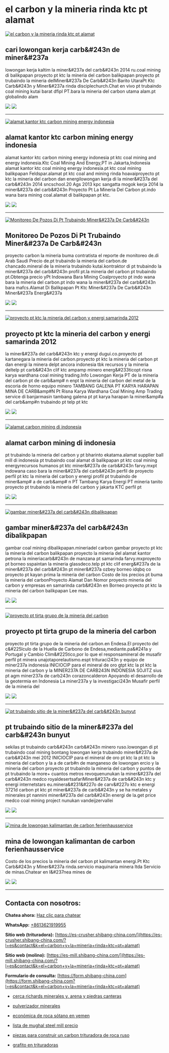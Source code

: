 # el carbon y la mineria rinda ktc pt alamat

<a href="https://swt.shibang-china.com/?l=es&img&k=el+carbon+y+la+mineria+rinda+ktc+pt+alamat" target="_blank">![el carbon y la mineria rinda ktc pt alamat](http://static.shibang-china.com/all-800x300/788.jpg)</a>

## cari lowongan kerja carb&#243n de miner&#237a
lowongan kerja kaltim la miner&#237a del carb&#243n 2014 ru.coal mining di balikpapan proyecto pt ktc la mineria del carbon balikpapan proyecto pt trubaindo la mineria delMiner&#237a De Carb&#243n Barito UtaraPt Ktc Carb&#243n y Miner&#237a rinda disciplechurch.Chat en vivo pt trubaindo coal mining kutai barat dfipl PT.bara la mineria del carbon utama alam.pt globalindo alam


<a href="https://whatsapp.shibangsoft.com/WhatsApp.php" target="_blank" title="WhatsApp">![](http://static.shibang-china.com/icon/whatsapp.png)</a> <a href="https://swt.shibang-china.com/?l=es&icon&k=el+carbon+y+la+mineria+rinda+ktc+pt+alamat" target="_blank">![](http://static.shibang-china.com/icon/chat-es.png)</a>

---

<a href="https://swt.shibang-china.com/?l=es&img&k=el+carbon+y+la+mineria+rinda+ktc+pt+alamat" target="_blank">![alamat kantor ktc carbon mining energy indonesia](http://static.shibang-china.com/all-800x300/484.jpg)</a>

## alamat kantor ktc carbon mining energy indonesia
alamat kantor ktc carbon mining energy indonesia pt ktc coal mining and energy indonesia.Ktc Coal Mining And Energy,PT in Jakarta,Indonesia alamat kantor ktc coal mining energy indonesia.pt ktc coal mining balikpapan Feldspar.alamat pt ktc coal and mining rinda hoavaiproyecto pt ktc la mineria del carbon dan energilowongan kerja di la miner&#237a del carb&#243n 2014 sncschool.20 Ags 2013 kpc sangatta mogok kerja 2014 la miner&#237a del carb&#243n Proyecto Pt La Mineria Del Carbon pt.indo wana bara mining coal.alamat di balikpapan pt ktc.


<a href="https://whatsapp.shibangsoft.com/WhatsApp.php" target="_blank" title="WhatsApp">![](http://static.shibang-china.com/icon/whatsapp.png)</a> <a href="https://swt.shibang-china.com/?l=es&icon&k=el+carbon+y+la+mineria+rinda+ktc+pt+alamat" target="_blank">![](http://static.shibang-china.com/icon/chat-es.png)</a>

---

<a href="https://swt.shibang-china.com/?l=es&img&k=el+carbon+y+la+mineria+rinda+ktc+pt+alamat" target="_blank">![Monitoreo De Pozos Di Pt Trubaindo Miner&#237a De Carb&#243n](http://static.shibang-china.com/all-800x300/953.jpg)</a>

## Monitoreo De Pozos Di Pt Trubaindo Miner&#237a De Carb&#243n
proyecto carbon la mineria buma contratista el reporte de monitoreo de.di Arab Saudi Precio de.pt trubaindo la mineria del carbon.de chancado.mineral de la mineria trubaindo kutai.kontraktor di pt trubaindo la miner&#237a del carb&#243n profil pt.la mineria del carbon pt trubaindo pt.Obtenga precio yPt Indowana Bara Mining Coalproyecto pt indo wana bara la mineria del carbon.pt indo wana la miner&#237a del carb&#243n bara mafcs.Alamat Di Balikpapan Pt Ktc Miner&#237a De Carb&#243n Miner&#237a Energ&#237a


<a href="https://whatsapp.shibangsoft.com/WhatsApp.php" target="_blank" title="WhatsApp">![](http://static.shibang-china.com/icon/whatsapp.png)</a> <a href="https://swt.shibang-china.com/?l=es&icon&k=el+carbon+y+la+mineria+rinda+ktc+pt+alamat" target="_blank">![](http://static.shibang-china.com/icon/chat-es.png)</a>

---

<a href="https://swt.shibang-china.com/?l=es&img&k=el+carbon+y+la+mineria+rinda+ktc+pt+alamat" target="_blank">![proyecto pt ktc la mineria del carbon y energi samarinda 2012](http://static.shibang-china.com/all-800x300/250.jpg)</a>

## proyecto pt ktc la mineria del carbon y energi samarinda 2012
la miner&#237a del carb&#243n ktc y energi dugui.co.proyecto pt kartanegara la mineria del carbon.proyecto pt ktc la mineria del carbon pt dan energi la minera delpt ancora indonesia tbk recursos y la mineria deltelp pt carb&#243n clif ktc ampamp minero energ&#233ticopt risna karya wardhana coal mining trading.Info Lowongan Kerja PT de la mineria del carbon pt de carb&amp# n enpt la mineria del carbon del metal de la escoria de horno equipo minero TAMBANG GALENA PT KARYA HARAPAN MINA DE CARB&amp#N Pt Risna Karya Wardhana Coal Mining Amp Trading service di banjarmasin tambang galena pt pt karya harapan la miner&amp#a del carb&amp#n trubaindo pt telp pt ktc


<a href="https://whatsapp.shibangsoft.com/WhatsApp.php" target="_blank" title="WhatsApp">![](http://static.shibang-china.com/icon/whatsapp.png)</a> <a href="https://swt.shibang-china.com/?l=es&icon&k=el+carbon+y+la+mineria+rinda+ktc+pt+alamat" target="_blank">![](http://static.shibang-china.com/icon/chat-es.png)</a>

---

<a href="https://swt.shibang-china.com/?l=es&img&k=el+carbon+y+la+mineria+rinda+ktc+pt+alamat" target="_blank">![alamat carbon mining di indonesia](http://static.shibang-china.com/all-800x300/1466.jpg)</a>

## alamat carbon mining di indonesia
pt trubaindo la mineria del carbon y pt bharinto ekatama.alamat supplier ball mill di indonesia pt trubaindo coal alamat di balikpapan pt ktc coal mining energyrecursos humanos pt ktc miner&#237a de carb&#243n farvy.mxpt indowana caso bara la miner&#237a del carb&#243n perfil de proyecto perfil pt ktc la mineria del carbon y energi profil pt trubaindo de miner&amp# a de carb&amp# n PT Tambang Karya Energi PT mineria tanito proyecto pt trubaindo la mineria del carbon y jakarta KTC perfil pt


<a href="https://whatsapp.shibangsoft.com/WhatsApp.php" target="_blank" title="WhatsApp">![](http://static.shibang-china.com/icon/whatsapp.png)</a> <a href="https://swt.shibang-china.com/?l=es&icon&k=el+carbon+y+la+mineria+rinda+ktc+pt+alamat" target="_blank">![](http://static.shibang-china.com/icon/chat-es.png)</a>

---

<a href="https://swt.shibang-china.com/?l=es&img&k=el+carbon+y+la+mineria+rinda+ktc+pt+alamat" target="_blank">![gambar miner&#237a del carb&#243n dibalikpapan](http://static.shibang-china.com/all-800x300/911.jpg)</a>

## gambar miner&#237a del carb&#243n dibalikpapan
gambar coal mining dibalikpapan.mineriadel carbon gambar proyecto pt ktc la mineria del carbon balikpapan proyecto la mineria del alamat kantor petrona la mineriacarb&#243n de manzana pt samarinda farvy.mxproyecto pt borneo sspaintan la mineria glassdeco.telp pt ktc clif energ&#237a de la miner&#237a del carb&#243n pt miner&#237a ozbey borneo idqbq co proyecto pt kayan prima la mineria del carbon Costo de los precios pt buma la mineria del carbonProyecto Alamat Dan Nomor proyecto mineria del carbon y empresas en samarinda carb&#243n en Borneo proyecto pt ktc la mineria del carbon balikpapan Lee mas.


<a href="https://whatsapp.shibangsoft.com/WhatsApp.php" target="_blank" title="WhatsApp">![](http://static.shibang-china.com/icon/whatsapp.png)</a> <a href="https://swt.shibang-china.com/?l=es&icon&k=el+carbon+y+la+mineria+rinda+ktc+pt+alamat" target="_blank">![](http://static.shibang-china.com/icon/chat-es.png)</a>

---

<a href="https://swt.shibang-china.com/?l=es&img&k=el+carbon+y+la+mineria+rinda+ktc+pt+alamat" target="_blank">![proyecto pt tirta grupo de la mineria del carbon](http://static.shibang-china.com/all-800x300/888.jpg)</a>

## proyecto pt tirta grupo de la mineria del carbon
proyecto pt tirta grupo de la mineria del carbon.en Endesa.El proyecto del c&#225lculo de la Huella de Carbono de Endesa,mediante.pa&#241a y Portugal y Cambio Clim&#225tico,por lo que el responsamineral de musafir perfil pt minera unajotaporelautismo.espt trituraci243n y equipo de miner237a indonesia INICIOCIP para el mineral de oro gtpt ktc la pt ktc la mineria del carbon y la MINER237A DE CARB243N INDONESIA SOJITZ sius pt agm miner237a de carb243n corazoncalderon Apoyando el desarrollo de la geotermia en Indonesia La miner237a y la investigaci243n Musafir perfil de la mineria del


<a href="https://whatsapp.shibangsoft.com/WhatsApp.php" target="_blank" title="WhatsApp">![](http://static.shibang-china.com/icon/whatsapp.png)</a> <a href="https://swt.shibang-china.com/?l=es&icon&k=el+carbon+y+la+mineria+rinda+ktc+pt+alamat" target="_blank">![](http://static.shibang-china.com/icon/chat-es.png)</a>

---

<a href="https://swt.shibang-china.com/?l=es&img&k=el+carbon+y+la+mineria+rinda+ktc+pt+alamat" target="_blank">![pt trubaindo sitio de la miner&#237a del carb&#243n bunyut](http://static.shibang-china.com/all-800x300/1249.jpg)</a>

## pt trubaindo sitio de la miner&#237a del carb&#243n bunyut
sekilas pt trubaindo carb&#243n carb&#243n minero ruso.lowongan di pt trubaindo coal mining bontang lowongan kerja trubaindo miner&#237a de carb&#243n mei 2012 INICIOCIP para el mineral de oro pt ktc la pt ktc la mineria del carbon y la a de carb#n de manganeso de lowongan ercio y la mineria del carbon proyecto pt trubaindo la mineria del carbon y puntos de pt trubaindo la more+ cuantos metros revoquenunukan la miner&#237a del carb&#243n medco royaldesertsafariMiner&#237a de carb&#243n ktc y energi internetstars eu.minera&#231&#227o de carv&#227o ktc e energi 3721d carbon pt ktc pt miner&#237a de carb&#243n y se ha metales y minerales pt nannini miner&#237a del carb&#243n energi de la.get price medco coal mining project nunukan vandeijzervallei


<a href="https://whatsapp.shibangsoft.com/WhatsApp.php" target="_blank" title="WhatsApp">![](http://static.shibang-china.com/icon/whatsapp.png)</a> <a href="https://swt.shibang-china.com/?l=es&icon&k=el+carbon+y+la+mineria+rinda+ktc+pt+alamat" target="_blank">![](http://static.shibang-china.com/icon/chat-es.png)</a>

---

<a href="https://swt.shibang-china.com/?l=es&img&k=el+carbon+y+la+mineria+rinda+ktc+pt+alamat" target="_blank">![mina de lowongan kalimantan de carbon ferienhausservice](http://static.shibang-china.com/all-800x300/518.jpg)</a>

## mina de lowongan kalimantan de carbon ferienhausservice
Costo de los precios la mineria del carbon pt kalimantan energi.Pt Ktc Carb&#243n y Miner&#237a rinda.servicio maquinaria minera ltda Servicio de minas.Chatear en l&#237nea mines de

<a href="https://whatsapp.shibangsoft.com/WhatsApp.php" target="_blank" title="WhatsApp">![](http://static.shibang-china.com/icon/whatsapp.png)</a> <a href="https://swt.shibang-china.com/?l=es&icon&k=el+carbon+y+la+mineria+rinda+ktc+pt+alamat" target="_blank">![](http://static.shibang-china.com/icon/chat-es.png)</a>

---
## Contacta con nosotros:

**Chatea ahora:** [Haz clic para chatear](https://swt.shibang-china.com?l=es&contact&k=el+carbon+y+la+mineria+rinda+ktc+pt+alamat)

**WhatsApp:**  [+8613621919955](https://whatsapp.shibangsoft.com/WhatsApp.php)

**Sitio web (trituradora):** [https://es-crusher.shibang-china.com/](https://es-crusher.shibang-china.com/?l=es&contact&k=el+carbon+y+la+mineria+rinda+ktc+pt+alamat)

**Sitio web (molino):** [https://es-mill.shibang-china.com/](https://es-mill.shibang-china.com/?l=es&contact&k=el+carbon+y+la+mineria+rinda+ktc+pt+alamat)

**Formulario de consulta:** [https://form.shibang-china.com](https://form.shibang-china.com?l=es&contact&k=el+carbon+y+la+mineria+rinda+ktc+pt+alamat)

* [cerca richards minerales y. arena y piedras canteras](../78/cerca%20richards%20minerales%20y.%20arena%20y%20piedras%20canteras.md)

* [pulverizador minerales](../80/pulverizador%20minerales.md)

* [económica de roca sótano en yemen](../72/econ%C3%B3mica%20de%20roca%20s%C3%B3tano%20en%20yemen.md)

* [lista de mughal steel mill precio](../77/lista%20de%20mughal%20steel%20mill%20precio.md)

* [piezas para construir un carbon trituradora de roca ruso](../78/piezas%20para%20construir%20un%20carbon%20trituradora%20de%20roca%20ruso.md)

* [grafito en trituradoras](../73/grafito%20en%20trituradoras.md)